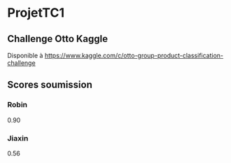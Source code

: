 # ProjetTC1
## Challenge Otto Kaggle

Disponible à https://www.kaggle.com/c/otto-group-product-classification-challenge


## Scores soumission
### Robin
0.90

### Jiaxin
0.56
